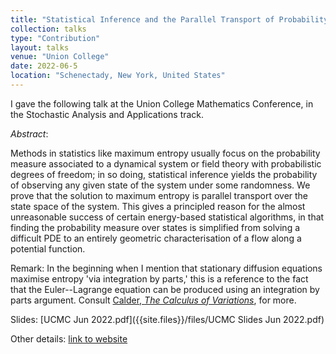 ```yaml
---
title: "Statistical Inference and the Parallel Transport of Probability"
collection: talks
type: "Contribution"
layout: talks
venue: "Union College"
date: 2022-06-5
location: "Schenectady, New York, United States"
---
```


I gave the following talk at the Union College Mathematics Conference, in the Stochastic Analysis and Applications track.

_Abstract_: 

Methods in statistics like maximum entropy usually focus on the probability measure associated to a dynamical system or field theory with probabilistic degrees of freedom; in so doing, statistical inference yields the probability of observing any given state of the system under some randomness. We prove that the solution to maximum entropy is parallel transport over the state space of the system. This gives a principled reason for the almost unreasonable success of certain energy-based statistical algorithms, in that finding the probability measure over states is simplified from solving a difficult PDE to an entirely geometric characterisation of a flow along a potential function.

Remark: In the beginning when I mention that stationary diffusion equations maximise entropy 'via integration by parts,' this is a reference to the fact that the Euler--Lagrange equation can be produced using an integration by parts argument. Consult [Calder, _The Calculus of Variations_](https://www-users.cse.umn.edu/~jwcalder/CalculusOfVariations.pdf), for more.

Slides: [UCMC Jun 2022.pdf]({{site.files}}/files/UCMC Slides Jun 2022.pdf)

Other details: [link to website](https://www.math.union.edu/~marianop/UnionConference2022/UCMC2022index.html)

